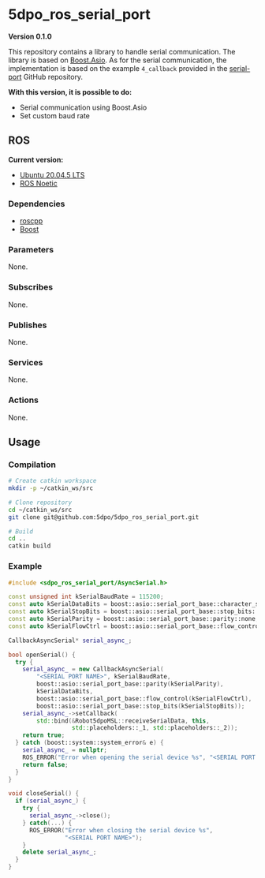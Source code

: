 # 5dpo_ros_serial_port

**Version 0.1.0**

This repository contains a library to handle serial communication. The library
is based on
[Boost.Asio](https://www.boost.org/doc/libs/1_80_0/doc/html/boost_asio.html).
As for the serial communication, the implementation is based on the example
`4_callback` provided in the
[serial-port](https://github.com/fedetft/serial-port) GitHub repository.

**With this version, it is possible to do:**

- Serial communication using Boost.Asio
- Set custom baud rate

## ROS

**Current version:**

- [Ubuntu 20.04.5 LTS](https://releases.ubuntu.com/focal/)
- [ROS Noetic](https://wiki.ros.org/noetic)

### Dependencies

- [roscpp](https://wiki.ros.org/roscpp)
- [Boost](https://www.boost.org/)

### Parameters

None.

### Subscribes

None.

### Publishes

None.

### Services

None.

### Actions

None.

## Usage

### Compilation

```sh
# Create catkin workspace
mkdir -p ~/catkin_ws/src

# Clone repository
cd ~/catkin_ws/src
git clone git@github.com:5dpo/5dpo_ros_serial_port.git

# Build
cd ..
catkin build
```

### Example

```cpp
#include <sdpo_ros_serial_port/AsyncSerial.h>

const unsigned int kSerialBaudRate = 115200;
const auto kSerialDataBits = boost::asio::serial_port_base::character_size(8);
const auto kSerialStopBits = boost::asio::serial_port_base::stop_bits::one;
const auto kSerialParity = boost::asio::serial_port_base::parity::none;
const auto kSerialFlowCtrl = boost::asio::serial_port_base::flow_control::none;

CallbackAsyncSerial* serial_async_;

bool openSerial() {
  try {
    serial_async_ = new CallbackAsyncSerial(
        "<SERIAL PORT NAME>", kSerialBaudRate,
        boost::asio::serial_port_base::parity(kSerialParity),
        kSerialDataBits,
        boost::asio::serial_port_base::flow_control(kSerialFlowCtrl),
        boost::asio::serial_port_base::stop_bits(kSerialStopBits));
    serial_async_->setCallback(
        std::bind(&Robot5dpoMSL::receiveSerialData, this,
                  std::placeholders::_1, std::placeholders::_2));
    return true;
  } catch (boost::system::system_error& e) {
    serial_async_ = nullptr;
    ROS_ERROR("Error when opening the serial device %s", "<SERIAL PORT NAME>");
    return false;
  }
}

void closeSerial() {
  if (serial_async_) {
    try {
      serial_async_->close();
    } catch(...) {
      ROS_ERROR("Error when closing the serial device %s",
                "<SERIAL PORT NAME>");
    }
    delete serial_async_;
  }
}
```
